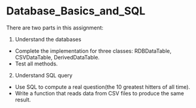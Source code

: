 # Database_Basics_and_SQL

There are two parts in this assignment:
1. Understand the databases
- Complete the implementation for three classes: RDBDataTable, CSVDataTable, DerivedDataTable.
- Test all methods.
2. Understand SQL query
- Use SQL to compute a real question(the 10 greatest hitters of all time). 
- Write a function that reads data from CSV files to produce the same result.
